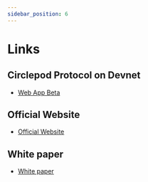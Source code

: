 ```yaml
---
sidebar_position: 6
---
```


# Links

## Circlepod Protocol on Devnet

- [Web App Beta](https://staging-launch.circlepod.app/)

## Official Website

- [Official Website](https://www.circlepod.app/)

## White paper

- [White paper](https://drive.google.com/file/d/12-5mo6BeDPyqkXl31AhIqdUY4mpwdAZb/view)